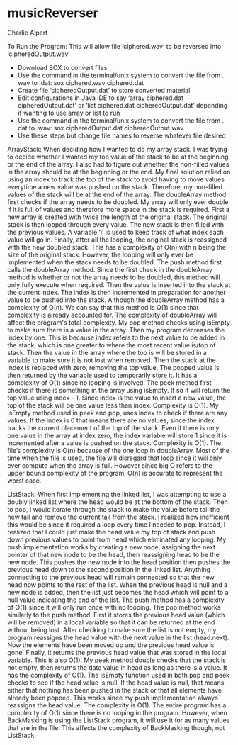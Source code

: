 # musicReverser
Charlie Alpert

To Run the Program:
This will allow file ‘ciphered.wav’ to be reversed into ‘cipheredOutput.wav’
- Download SOX to convert files
- Use the command in the terminal/unix system to convert the file from . wav to .dat:  sox ciphered.wav ciphered.dat 
- Create file ‘cipheredOutput.dat’ to store converted material
- Edit configurations in Java IDE to say ‘array ciphered.dat cipheredOutput.dat’ or ‘list ciphered.dat cipheredOutput.dat’ depending if wanting to use array or list to run
- Use the command in the terminal/unix system to convert the file from . dat to .wav:  sox cipheredOutput.dat cipheredOutput.wav 
- Use these steps but change file names to reverse whatever file desired


ArrayStack: 
	When deciding how I wanted to do my array stack. I was trying to decide whether I wanted my top value of the stack to be at the beginning or the end of the array. I also had to figure out whether the non-filled values in the array should be at the beginning or the end. My final solution relied on using an index to track the top of the stack to avoid having to move values everytime a new value was pushed on the stack. Therefore, my non-filled values of the stack will be at the end of the array.
	The doubleArray method first checks if the array needs to be doubled. My array will only ever double if it is full of values and therefore more space in the stack is required. First a new array is created with twice the length of the original stack. The original stack is then looped through every value. The new stack is then filled with the previous values. A variable ‘i’ is used to keep track of what index each value will go in. Finally, after all the looping, the original stack is reassigned with the new doubled stack. This has a complexity of O(n) with n being the size of the original stack. However, the looping will only ever be implemented when the stack needs to be doubled.
	The push method first calls the doubleArray method. Since the first check in the doubleArray method is whether or not the array needs to be doubled, this method will only fully execute when required. Then the value is inserted into the stack at the current index. The index is then incremented in preparation for another value to be pushed into the stack. Although the doubleArray method has a complexity of O(n). We can say that this method is O(1) since that complexity is already accounted for. The complexity of doubleArray will affect the program's total complexity.
	My pop method checks using isEmpty to make sure there is a value in the array. Then my program decreases the index by one. This is because index refers to the next value to be added in the stack, which is one greater to where the most recent value is/top of stack. Then the value in the array where the top is will be stored in a variable to make sure it is not lost when removed. Then the stack at the index is replaced with zero, removing the top value. The popped value is then returned by the variable used to temporarily store it. It has a complexity of O(1) since no looping is involved.
	The peek method first checks if there is something in the array using isEmpty. If so it will return the top value using index - 1. Since index is the value to insert a new value, the top of the stack will be one value less than index. Complexity is O(1).
	My isEmpty method used in peek and pop, uses index to check if there are any values. If the index is 0 that means there are no values, since the index tracks the current placement of the top of the stack. Even if there is only one value in the array at index zero, the index variable will store 1 since it is incremented after a value is pushed on the stack. Complexity is O(1).
	The file’s complexity is O(n) because of the one loop in doubleArray. Most of the time when the file is used, the file will disregard that loop since it will only ever compute when the array is full. However since big O refers to the upper bound complexity of the program, O(n) is accurate to represent the worst case.
	

ListStack:
	When first implementing the linked list, I was attempting to use a doubly linked list where the head would be at the bottom of the stack. Then to pop, I would iterate through the stack to make the value before tail the new tail and remove the current tail from the stack. I realized how inefficient this would be since it required a loop every time I needed to pop. Instead, I realized that I could just make the head value my top of stack and push down previous values to point from head which eliminated any looping. 
My push implementation works by creating a new node, assigning the next pointer of that new node to be the head, then reassigning head to be the new node. This pushes the new node into the head position then pushes the previous head down to the second position in the linked list. Anything connecting to the previous head will remain connected so that the new head now points to the rest of the list. When the previous head is null and a new node is added, then the list just becomes the head which will point to a null value indicating the end of the list. The push method has a complexity of O(1) since it will only run once with no looping. 
The pop method works similarly to the push method. First it stores the previous head value (which will be removed) in a local variable so that it can be returned at the end without being lost. After checking to make sure the list is not empty, my program reassigns the head value with the next value in the list (head.next). Now the elements have been moved up and the previous head value is gone. Finally, it returns the previous head value that was stored in the local variable. This is also O(1).
My peek method double checks that the stack is not empty, then returns the data value in head as long as there is a value. It has the complexity of O(1).
The isEmpty function used in both pop and peek checks to see if the head value is null. If the head value is null, that means either that nothing has been pushed in the stack or that all elements have already been popped. This works since my push implementation always reassigns the head value. The complexity is O(1).
	The entire program has a complexity of O(1) since there is no looping in the program. However, when BackMasking is using the ListStack program, it will use it for as many values that are in the file. This affects the complexity of BackMasking though, not ListStack.

